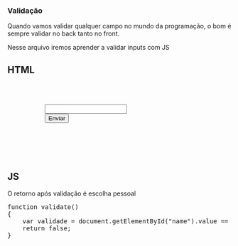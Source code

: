 <h3> Validação </h3>
  <p>Quando vamos validar qualquer campo no mundo da programação, o bom é sempre validar no back tanto no front.</p>
  <p>Nesse arquivo iremos aprender a validar inputs com JS</p>
  <h2>HTML</h2>

<pre>

      <form onSubmit="return validate();">
          <input type="" id="name">
          <button type="submit">Enviar</button>
      </form>
      <script src="teste.js"></script>

</pre>

<h2>JS</h2>
<p>O retorno após validação é escolha pessoal</p>
<pre>
function validate() 
{
    var validade = document.getElementById("name").value == "" ? console.log('Por favor, insira os dados em todos os campos corretamente') : console.log('Cadastrado com sucesso');
    return false;
}
</pre>
